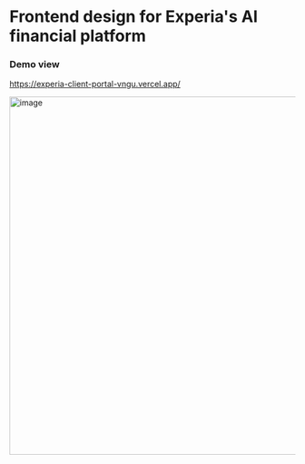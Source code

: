 # Frontend design for Experia's AI financial platform

### Demo view

https://experia-client-portal-vngu.vercel.app/

<img width="631" alt="image" src="https://github.com/user-attachments/assets/3eada7c6-82af-4e5e-b0c5-8804ca8b7e27" />
